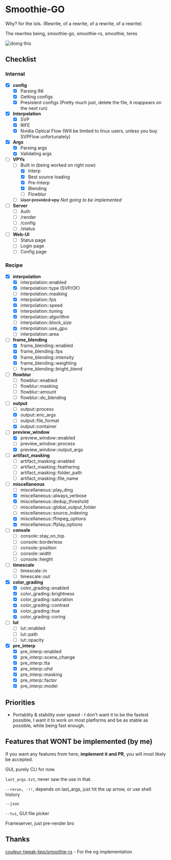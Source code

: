 # Smoothie-GO
Why? for the lols. (Rewrite, of a rewrite, of a rewrite, of a rewrite)

The rewrites being, smoothie-go, smoothie-rs, smoothie, teres

![doing this](assets/doingthis.png)

## Checklist

### Internal

- [x] **config**
  - [x] Parsing INI
  - [x] Getting configs
  - [x] Presistent configs (Pretty much just, delete the file, it reappears on the next run)

- [x] **Interpolation**
  - [x] SVP
  - [x] RIFE
  - [x] Nvidia Optical Flow (Will be limited to linux users, unless you buy SVPFlow unfortunately)

- [x] **Args**
  - [x] Parsing args
  - [x] Validating args

- [ ] **VPYs**
  - [ ] Built in (being worked on right now)
    - [x] Interp
    - [x] Best source loading
    - [x] Pre-Interp
    - [x] Blending
    - [ ] Flowblur
  - [ ] ~~User provided vpy~~ *Not going to be implemented*

- [ ] **Server**
  - [ ] Auth
  - [ ] /render
  - [ ] /config
  - [ ] /status

- [ ] **Web-UI**
  - [ ] Status page
  - [ ] Login page
  - [ ] Config page

### Recipe
- [x] **interpolation**
  - [x] interpolation::enabled
  - [x] interpolation::type (SVP/OF)
  - [ ] interpolation::masking
  - [x] interpolation::fps
  - [x] interpolation::speed
  - [x] interpolation::tuning
  - [x] interpolation::algorithm
  - [ ] interpolation::block_size
  - [x] interpolation::use_gpu
  - [ ] interpolation::area

- [ ] **frame_blending**
  - [x] frame_blending::enabled
  - [x] frame_blending::fps
  - [x] frame_blending::intensity
  - [x] frame_blending::weighting
  - [ ] frame_blending::bright_blend

- [ ] **flowblur**
  - [ ] flowblur::enabled
  - [ ] flowblur::masking
  - [ ] flowblur::amount
  - [ ] flowblur::do_blending

- [ ] **output**
  - [ ] output::process
  - [x] output::enc_args
  - [ ] output::file_format
  - [x] output::container

- [ ] **preview_window**
  - [x] preview_window::enabled
  - [ ] preview_window::process
  - [x] preview_window::output_args

- [ ] **artifact_masking**
  - [ ] artifact_masking::enabled
  - [ ] artifact_masking::feathering
  - [ ] artifact_masking::folder_path
  - [ ] artifact_masking::file_name

- [ ] **miscellaneous**
  - [ ] miscellaneous::play_ding
  - [x] miscellaneous::always_verbose
  - [x] miscellaneous::dedup_threshold
  - [ ] miscellaneous::global_output_folder
  - [ ] miscellaneous::source_indexing
  - [x] miscellaneous::ffmpeg_options
  - [x] miscellaneous::ffplay_options

- [ ] **console**
  - [ ] console::stay_on_top
  - [ ] console::borderless
  - [ ] console::position
  - [ ] console::width
  - [ ] console::height

- [ ] **timescale**
  - [ ] timescale::in
  - [ ] timescale::out

- [x] **color_grading**
  - [x] color_grading::enabled
  - [x] color_grading::brightness
  - [x] color_grading::saturation
  - [x] color_grading::contrast
  - [x] color_grading::hue
  - [x] color_grading::coring

- [ ] **lut**
  - [ ] lut::enabled
  - [ ] lut::path
  - [ ] lut::opacity

- [x] **pre_interp**
  - [x] pre_interp::enabled
  - [x] pre_interp::scene_change
  - [x] pre_interp::tta
  - [x] pre_interp::uhd
  - [x] pre_interp::masking
  - [x] pre_interp::factor
  - [x] pre_interp::model

## Priorities

* Portablity & stability over speed - I don't want it to be the fastest possible, I want it to work on most platforms and be as stable as possible, while being fast enough.

## Features that WONT be implemented (by me)

If you want any features from here, **implement it and PR**, you will most likely be accepted.

GUI, purely CLI for now.

`last_args.txt`, never saw the use in that.

`--rerun, -!!`, depends on last_args, just hit the up arrow, or use shell history

`--json`

`--tui`, GUI file picker

Frameserver, just pre-render bro


## Thanks
[couleur-tweak-tips/smoothie-rs](https://github.com/couleur-tweak-tips/smoothie-rs) - For the og implementation


